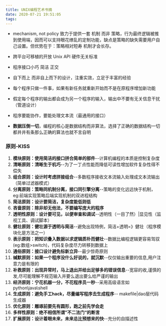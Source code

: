 ```yaml
---
title: UNIX编程艺术书摘
date: 2020-07-21 19:51:05
tags:
---
```


- mechanism, not policy    致力于提供一套 机制 而非 策略，行为最终逻辑被推到使用端，因而可以支持眼花缭乱的定制功能，缺点是策略的缺失需要用户自己设置。但优势在于：策略相对短寿 机制才会长存。

- 跨平台可移植的开放 Unix API 硬件无关标准

- 程序接口小巧 简洁 正交

- 自下而上 而非自上而下的设计，注重实效，立足于丰富的经验

- 每个程序只做一件事，如果有新任务就重新开始而不是在原程序增加新功能

- 假定每个程序的输出都会成为另一个程序的输入，输出中不要有无关信息干扰（管道设计）

- 程序要能协作，要能处理文本流（最通用的接口）

- **数据压倒一切**，编程的核心是数据结构而非算法，选择了正确的数据结构一切都井井有条那么正确的算法也就不言自明

  

### 原则-KISS

1. **模块原则：使用简洁的接口拼合简单的部件**--计算机编程的本质是控制复杂度
2. **清晰原则：清晰生于机巧**--为了一丁点性能而降低可读性增加软件复杂性得不偿失
3. **组合原则：设计时考虑拼接组合**--多数程序接收文本流输入处理成文本流输出（简单过滤器模式）
4. **分离原则：策略同机制分离，接口同引擎分离**--策略的变化远远快于机制，eg:前端实现策略后端实现机制的双进程结构
5. **简洁原则：设计要简洁，复杂度能低则低**
6. **吝啬原则：除非却无他法，不要编写庞大的程序**
7. **透明性原则：设计要可见，以便审查和调试**--透明性（一目了然）|显见性（监视工具、调试脚本）
8. **健壮原则：健壮源于透明与简洁**--避免出现特例，简洁+透明=》健壮（程序模块化是方法之一）
9. **表示原则：把知识叠入数据以求逻辑质朴而健壮**--数据比编程逻辑更容易驾驭(eg:数组>switch)，代码复杂度尽力转移到数据上
10. **通俗原则：接口设计避免标新立异**--最少惊奇原则
11. **缄默原则：如果一个程序没什么好说的，就沉默**--仅仅输出重要的信息,用户注意力是有限的
12. **补救原则：出现异常时，马上退出并给出足够多的错误信息**--宽容的收,谨慎的发,尽可能理解不规范输入并要么退出要么给严谨的输出
13. **经济原则：宁花机器一分，不花程序员一秒**--采用高级语言如python\java\shell
14. **生成原则：避免手工hack，尽量编写程序去生成程序**-- makefile|dao层代码生成器
15. **优化原则：雕琢前要先有圆形，跑之前先学会走**
16. **多样性原则：绝不相信所谓”不二法门“的断言**
17. **扩展原则：设计着眼未来，未来总比预想来的快**--充分的自描述性

